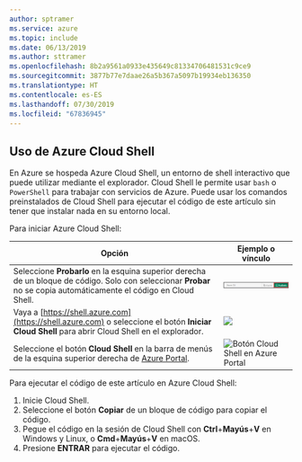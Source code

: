 ```yaml
---
author: sptramer
ms.service: azure
ms.topic: include
ms.date: 06/13/2019
ms.author: sttramer
ms.openlocfilehash: 8b2a9561a0933e435649c81334706481531c9ce9
ms.sourcegitcommit: 3877b77e7daae26a5b367a5097b19934eb136350
ms.translationtype: HT
ms.contentlocale: es-ES
ms.lasthandoff: 07/30/2019
ms.locfileid: "67836945"
---
```

## <a name="use-azure-cloud-shell"></a>Uso de Azure Cloud Shell

En Azure se hospeda Azure Cloud Shell, un entorno de shell interactivo que puede utilizar mediante el explorador. Cloud Shell le permite usar `bash` o `PowerShell` para trabajar con servicios de Azure. Puede usar los comandos preinstalados de Cloud Shell para ejecutar el código de este artículo sin tener que instalar nada en su entorno local.

Para iniciar Azure Cloud Shell:

| Opción | Ejemplo o vínculo |
|-----------------------------------------------|---|
| Seleccione **Probarlo** en la esquina superior derecha de un bloque de código. Solo con seleccionar **Probar** no se copia automáticamente el código en Cloud Shell. | ![Ejemplo de Probarlo para Azure Cloud Shell](./media/cloud-shell-try-it/cli-try-it.png) |
| Vaya a [https://shell.azure.com](https://shell.azure.com) o seleccione el botón **Iniciar Cloud Shell** para abrir Cloud Shell en el explorador. | <a href="https://shell.azure.com" title="Iniciar Azure Cloud Shell"><img name="launch-cloud-shell" src="https://docs.microsoft.com/azure/includes/media/cloud-shell-try-it/launchcloudshell.png" /></a> |
| Seleccione el botón **Cloud Shell** en la barra de menús de la esquina superior derecha de [Azure Portal](https://portal.azure.com). | ![Botón Cloud Shell en Azure Portal](./media/cloud-shell-try-it/cloud-shell-menu.png) |

Para ejecutar el código de este artículo en Azure Cloud Shell:

1. Inicie Cloud Shell.
1. Seleccione el botón **Copiar** de un bloque de código para copiar el código. 
1. Pegue el código en la sesión de Cloud Shell con **Ctrl**+**Mayús**+**V** en Windows y Linux, o **Cmd**+**Mayús**+**V** en macOS. 
1. Presione **ENTRAR** para ejecutar el código.


